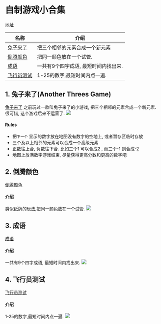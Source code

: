 # 自制游戏小合集

[地址](http://43.143.182.5/sanhe1)

| 名称 | 介绍 |
|----|----|
|  [兔子来了](http://43.143.182.5/sanhe1sanhe1)  | 把三个相邻的元素合成一个新元素   |
|  [倒腾颜色](http://43.143.182.5/sanhe1colortube)  |  把同一颜色放在一个试管.  |
|  [成语](http://43.143.182.5/sanhe1chengyu)  |  一共有9个四字成语, 最短时间内找出来.  |
|  [飞行员测试](http://43.143.182.5/sanhe1flight)  |  1-25的数字,最短时间内点一遍.  |



## 1. 兔子来了(Another Threes Game)
[兔子来了](http://43.143.182.5/sanhe1sanhe1)
之前玩过一款叫兔子来了的小游戏, 把三个相邻的元素合成一个新元素. 很可惜, 这个游戏后来不运营了.
![](https://raw.githubusercontent.com/zhedoushenmegui/sanhei/refs/heads/master/docs/demo.png)

#### Rules
- 把`下一个` 显示的数字放在地图没有数字的空地上, 或者暂存区临时存放
- 三个及以上相邻的元素可以合成一个高级元素
- 正数往上合, 负数往下合. 比如三个1 可以合成2 , 而三个-1 则合成-2
- 地图上放满数字游戏结束, 尽量获得更高分数和更高的数字吧

## 2. 倒腾颜色
[倒腾颜色](http://43.143.182.5/sanhe1colortube)
#### 介绍
类似纸牌的玩法,把同一颜色放在一个试管.
![](https://raw.githubusercontent.com/zhedoushenmegui/sanhei/refs/heads/master/docs/colortube.png)

## 3. 成语
[成语](http://43.143.182.5/sanhe1chengyu)
#### 介绍
一共有9个四字成语, 最短时间内找出来.
![](https://raw.githubusercontent.com/zhedoushenmegui/sanhei/refs/heads/master/docs/chengyu.png)

## 4. 飞行员测试
[飞行员测试](http://43.143.182.5/sanhe1flight)
#### 介绍
1-25的数字,最短时间内点一遍.
![](https://raw.githubusercontent.com/zhedoushenmegui/sanhei/refs/heads/master/docs/flight.png)
